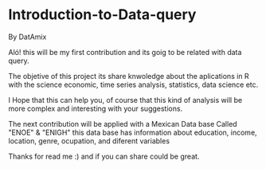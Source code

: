 # Introduction-to-Data-query
By DatAmix

Aló! this will be my first contribution and its goig to be related with data query. 

The objetive of this project its share knwoledge about the aplications in R with the science economic, time series analysis, statistics, data science etc.

I Hope that this can help you, of course that this kind of analysis will be more complex and interesting with your suggestions.

The next contribution will be applied with a Mexican Data base Called "ENOE" & "ENIGH" this data base has information about education, income, location, genre, ocupation, and diferent variables

Thanks for read me :) and if you can share could be great.


